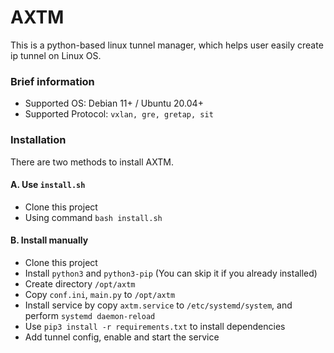 # AXTM  
This is a python-based linux tunnel manager, which helps user easily create ip tunnel on Linux OS.  
  
### Brief information  
- Supported OS: Debian 11+ / Ubuntu 20.04+
- Supported Protocol: ``vxlan, gre, gretap, sit``
  
### Installation
There are two methods to install AXTM.

#### A. Use ``install.sh``
- Clone this project
- Using command ``bash install.sh``

#### B. Install manually
- Clone this project
- Install ``python3`` and ``python3-pip`` (You can skip it if you already installed)
- Create directory ``/opt/axtm``
- Copy ``conf.ini``, ``main.py`` to ``/opt/axtm``
- Install service by copy ``axtm.service`` to ``/etc/systemd/system``, and perform ``systemd daemon-reload``
- Use ``pip3 install -r requirements.txt`` to install dependencies
- Add tunnel config, enable and start the service
